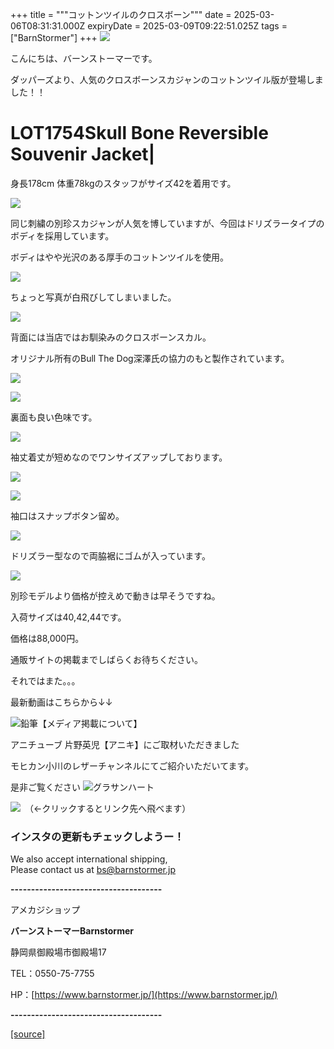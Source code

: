 +++
title = """コットンツイルのクロスボーン"""
date = 2025-03-06T08:31:31.000Z
expiryDate = 2025-03-09T09:22:51.025Z
tags = ["BarnStormer"]
+++
[![](https://stat.ameba.jp/user_images/20231023/16/barnstormer-go/b2/03/p/o0420015015354743273.png)](https://ameblo.jp/barnstormer-go/entry-12825670498.html)

こんにちは、バーンストーマーです。

ダッパーズより、人気のクロスボーンスカジャンのコットンツイル版が登場しました！！

LOT1754Skull Bone Reversible Souvenir Jacket|
=============================================

身長178cm 体重78kgのスタッフがサイズ42を着用です。

[![](https://stat.ameba.jp/user_images/20250306/16/barnstormer-go/9c/7d/j/o0466070015551562864.jpg)](https://stat.ameba.jp/user_images/20250306/16/barnstormer-go/9c/7d/j/o0466070015551562864.jpg)

同じ刺繍の別珍スカジャンが人気を博していますが、今回はドリズラータイプのボディを採用しています。

ボディはやや光沢のある厚手のコットンツイルを使用。

[![](https://stat.ameba.jp/user_images/20250306/16/barnstormer-go/51/a1/j/o0466070015551562971.jpg)](https://stat.ameba.jp/user_images/20250306/16/barnstormer-go/51/a1/j/o0466070015551562971.jpg)

ちょっと写真が白飛びしてしまいました。

[![](https://stat.ameba.jp/user_images/20250306/16/barnstormer-go/2a/36/j/o0466070015551563060.jpg)](https://stat.ameba.jp/user_images/20250306/16/barnstormer-go/2a/36/j/o0466070015551563060.jpg)

背面には当店ではお馴染みのクロスボーンスカル。

オリジナル所有のBull The Dog深澤氏の協力のもと製作されています。

[![](https://stat.ameba.jp/user_images/20250306/16/barnstormer-go/59/8a/j/o0466070015551563074.jpg)](https://stat.ameba.jp/user_images/20250306/16/barnstormer-go/59/8a/j/o0466070015551563074.jpg)

[![](https://stat.ameba.jp/user_images/20250306/16/barnstormer-go/71/7d/j/o0466070015551563464.jpg)](https://stat.ameba.jp/user_images/20250306/16/barnstormer-go/71/7d/j/o0466070015551563464.jpg)

裏面も良い色味です。

[![](https://stat.ameba.jp/user_images/20250306/16/barnstormer-go/6e/e9/j/o0466070015551563238.jpg)](https://stat.ameba.jp/user_images/20250306/16/barnstormer-go/6e/e9/j/o0466070015551563238.jpg)

袖丈着丈が短めなのでワンサイズアップしております。

[![](https://stat.ameba.jp/user_images/20250306/16/barnstormer-go/1c/4c/j/o0466070015551563372.jpg)](https://stat.ameba.jp/user_images/20250306/16/barnstormer-go/1c/4c/j/o0466070015551563372.jpg)

[![](https://stat.ameba.jp/user_images/20250306/16/barnstormer-go/c2/7e/j/o0466070015551563453.jpg)](https://stat.ameba.jp/user_images/20250306/16/barnstormer-go/c2/7e/j/o0466070015551563453.jpg)

袖口はスナップボタン留め。

[![](https://stat.ameba.jp/user_images/20250306/16/barnstormer-go/55/0e/j/o0466070015551563455.jpg)](https://stat.ameba.jp/user_images/20250306/16/barnstormer-go/55/0e/j/o0466070015551563455.jpg)

ドリズラー型なので両脇裾にゴムが入っています。

[![](https://stat.ameba.jp/user_images/20250306/16/barnstormer-go/b6/8f/j/o0466070015551563458.jpg)](https://stat.ameba.jp/user_images/20250306/16/barnstormer-go/b6/8f/j/o0466070015551563458.jpg)

別珍モデルより価格が控えめで動きは早そうですね。

入荷サイズは40,42,44です。

価格は88,000円。

通販サイトの掲載までしばらくお待ちください。

それではまた。。。

最新動画はこちらから↓↓

![鉛筆](https://stat100.ameba.jp/blog/ucs/img/char/char3/519.png)【メディア掲載について】

アニチューブ 片野英児【アニキ】にご取材いただきました

モヒカン小川のレザーチャンネルにてご紹介いただいてます。

是非ご覧ください ![グラサンハート](https://stat100.ameba.jp/blog/ucs/img/char/char3/148.png)

[![](https://stat.ameba.jp/user_images/20230412/16/barnstormer-go/6a/23/p/o0108010815269242493.png)](https://www.instagram.com/barnstormer_daily/)　（←クリックするとリンク先へ飛べます）

### インスタの更新もチェックしようー！

We also accept international shipping,  
Please contact us at bs@barnstormer.jp

**\-------------------------------------**

アメカジショップ

**バーンストーマーBarnstormer**

静岡県御殿場市御殿場17

TEL：0550-75-7755

HP：[https://www.barnstormer.jp/](https://www.barnstormer.jp/)

**\-------------------------------------**

[[source]](https://ameblo.jp/barnstormer-go/entry-12888908514.html)
